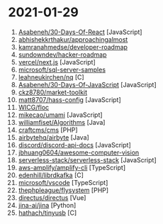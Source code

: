 # 2021-01-29

1. [Asabeneh/30-Days-Of-React](https://github.com/Asabeneh/30-Days-Of-React "30 Days of React challenge is a step by step guide to learn React in 30 days. It requires HTML, CSS, and JavaScript knowledge. You should be comfortable with JavaScript before you start to React. If you are not comfortable with JavaScript check out 30DaysOfJavaScript. This is a continuation of 30 Days Of JS. This challenge may take up to 100 day…") [JavaScript]
2. [abhishekkrthakur/approachingalmost](https://github.com/abhishekkrthakur/approachingalmost "Approaching (Almost) Any Machine Learning Problem") 
3. [kamranahmedse/developer-roadmap](https://github.com/kamranahmedse/developer-roadmap "Roadmap to becoming a web developer in 2021") 
4. [sundowndev/hacker-roadmap](https://github.com/sundowndev/hacker-roadmap "📌 Your beginner pen-testing start guide. A guide for amateur pen testers and a collection of hacking tools, resources and references to practice ethical hacking and web security.") 
5. [vercel/next.js](https://github.com/vercel/next.js "The React Framework") [JavaScript]
6. [microsoft/sql-server-samples](https://github.com/microsoft/sql-server-samples "Azure Data SQL Samples - Official Microsoft GitHub Repository containing code samples for SQL Server, Azure SQL, Azure Synapse, and Azure SQL Edge") 
7. [leahneukirchen/nq](https://github.com/leahneukirchen/nq "Unix command line queue utility") [C]
8. [Asabeneh/30-Days-Of-JavaScript](https://github.com/Asabeneh/30-Days-Of-JavaScript "30 days of JavaScript programming challenge is a step by step guide to learn JavaScript programming language in 30 days. This challenge may take up to 100 days, please just follow your own pace.") [JavaScript]
9. [ckz8780/market-toolkit](https://github.com/ckz8780/market-toolkit "A collection of stock market resources and tools") 
10. [matt8707/hass-config](https://github.com/matt8707/hass-config "A different take on designing a Lovelace UI") [JavaScript]
11. [WICG/floc](https://github.com/WICG/floc "FLoC") 
12. [mikecao/umami](https://github.com/mikecao/umami "Umami is a simple, fast, website analytics alternative to Google Analytics.") [JavaScript]
13. [williamfiset/Algorithms](https://github.com/williamfiset/Algorithms "A collection of algorithms and data structures") [Java]
14. [craftcms/cms](https://github.com/craftcms/cms "Craft is a flexible, user-friendly CMS for creating custom digital experiences on the web and beyond.") [PHP]
15. [airbytehq/airbyte](https://github.com/airbytehq/airbyte "Airbyte is an open-source EL(T) platform that helps you replicate your data in your warehouses, lakes and databases.") [Java]
16. [discord/discord-api-docs](https://github.com/discord/discord-api-docs "Official Discord API Documentation") [JavaScript]
17. [jbhuang0604/awesome-computer-vision](https://github.com/jbhuang0604/awesome-computer-vision "A curated list of awesome computer vision resources") 
18. [serverless-stack/serverless-stack](https://github.com/serverless-stack/serverless-stack "Serverless Stack Toolkit allows you to build serverless apps using CDK.") [JavaScript]
19. [aws-amplify/amplify-cli](https://github.com/aws-amplify/amplify-cli "A CLI toolchain for simplifying serverless web and mobile development.") [TypeScript]
20. [edenhill/librdkafka](https://github.com/edenhill/librdkafka "The Apache Kafka C/C++ library") [C]
21. [microsoft/vscode](https://github.com/microsoft/vscode "Visual Studio Code") [TypeScript]
22. [thephpleague/flysystem](https://github.com/thephpleague/flysystem "Abstraction for local and remote filesystems") [PHP]
23. [directus/directus](https://github.com/directus/directus "Open-Source Data Platform — Directus wraps your new or existing SQL database with a realtime GraphQL+REST API for developers, and an intuitive admin app for non-technical users. 🐰") [Vue]
24. [jina-ai/jina](https://github.com/jina-ai/jina "An easier way to build neural search in the cloud") [Python]
25. [hathach/tinyusb](https://github.com/hathach/tinyusb "An open source cross-platform USB stack for embedded system") [C]
